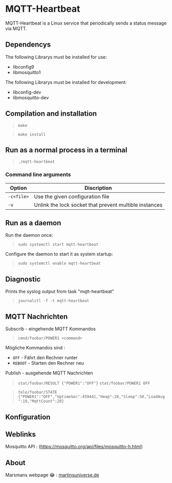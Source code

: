 # MQTT-Heartbeat

MQTT-Heartbeat is a Linux service that periodically sends a status message via MQTT. 

## Dependencys

The following Librarys must be installed for use:

* libconfig9
* libmosquitto1

The following Librarys must be installed for development:

* libconfig-dev
* libmosquitto-dev


## Compilation and installation

>`make`

>`make install`

## Run as a normal process in a terminal

>`./mqtt-heartbeat`

### Command line arguments

| Option | Discription |
|-----|-----|
| `-c<file>` | Use the given configuration file |
| `-u` | Unlink the lock socket that prevent multible instances |

## Run as a daemon

Run the daemon once:
>`sudo systemctl start mqtt-heartbeat`

Configure the daemon to start it as system startup:
>`sudo systemctl enable mqtt-heartbeat`  

## Diagnostic

Prints the syslog output from task "mqtt-heartbeat"

>`journalctl -f -t mqtt-heartbeat`

## MQTT Nachrichten

Subscrib - eingehende MQTT Kommandos
>`cmnd/foobar/POWER1 <command>`

Mögliche Kommandos sind :
* `OFF` - Fährt den Rechner runter
* `REBOOT` - Starten den Rechner neu

Publish - ausgehende MQTT Nachrichten 
>`stat/foobar/RESULT {"POWER1":"OFF"}`
>`stat/foobar/POWER1 OFF`

>`tele/foobar/STATE {"POWER1":"OFF","UptimeSec":459441,"Heap":28,"Sleep":50,"LoadAvg":19,"MqttCount":20}`

## Konfiguration


## Weblinks

Mosquitto API : (https://mosquitto.org/api/files/mosquitto-h.html)

## About

Marsmans webpage :joy: : [martinsuniverse.de](https://martinsuniverse.de)
